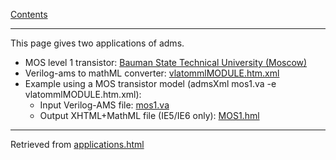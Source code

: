 [Contents](Contents.md)

---

This page gives two applications of adms.

 *  MOS level 1 transistor: [Bauman State Technical University (Moscow)](http://vacomp.noovela.com/tutorials/Ilya-Lisichkin/MOSlevel1/index.html)
 *  Verilog-ams to mathML converter: [vlatommlMODULE.htm.xml]()
   *  Example using a MOS transistor model (admsXml mos1.va -e vlatommlMODULE.htm.xml):
      * Input Verilog-AMS file: [mos1.va]()
      * Output XHTML+MathML file (IE5/IE6 only): [MOS1.hml]()

---
Retrieved from [applications.html](http://vacomp.noovela.com/applications.html)
